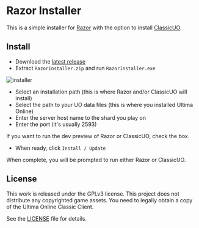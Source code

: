 # Razor Installer

This is a simple installer for [Razor](https://github.com/markdwags/Razor) with the option to install [ClassicUO](https://github.com/andreakarasho/ClassicUO).

## Install

* Download the [latest release](https://github.com/markdwags/razor-installer/releases)
* Extract `RazorInstaller.zip` and run `RazorInstaller.exe`

![installer](https://imgur.com/ifrEG3m.png)

* Select an installation path (this is where Razor and/or ClassicUO will install)
* Select the path to your UO data files (this is where you installed Ultima Online)
* Enter the server host name to the shard you play on
* Enter the port (it's usually 2593)

If you want to run the dev preview of Razor or ClassicUO, check the box.

* When ready, click `Install / Update`

When complete, you will be prompted to run either Razor or ClassicUO.

## License

This work is released under the GPLv3 license. This project does not distribute any copyrighted game assets. You need to legally obtain a copy of the Ultima Online Classic Client.

See the [LICENSE](LICENSE) file for details.